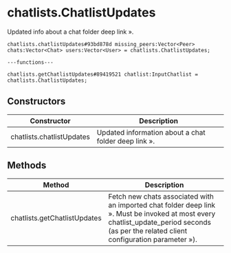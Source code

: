 # chatlists.ChatlistUpdates
Updated info about a chat folder deep link ».

```
chatlists.chatlistUpdates#93bd878d missing_peers:Vector<Peer> chats:Vector<Chat> users:Vector<User> = chatlists.ChatlistUpdates;

---functions---

chatlists.getChatlistUpdates#89419521 chatlist:InputChatlist = chatlists.ChatlistUpdates;
```

## Constructors
| Constructor | Description |
| ---- | ----------- |
| chatlists.chatlistUpdates | Updated information about a chat folder deep link ». |


## Methods
| Method | Description |
| ---- | ----------- |
| chatlists.getChatlistUpdates | Fetch new chats associated with an imported chat folder deep link ». Must be invoked at most every chatlist_update_period seconds (as per the related client configuration parameter »). |


